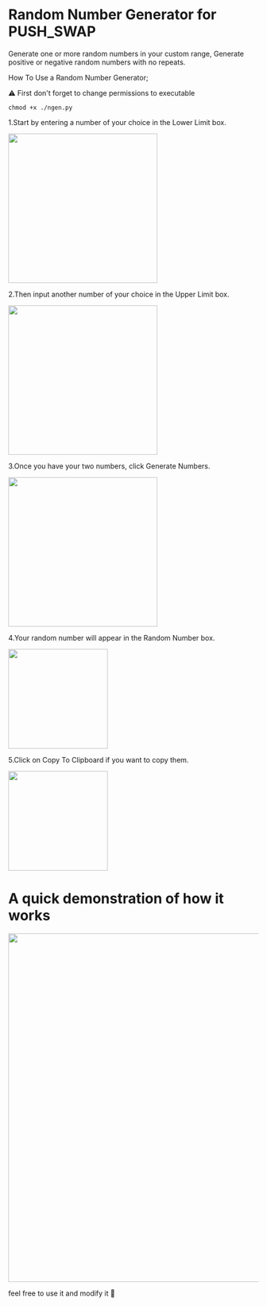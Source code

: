 # Random Number Generator for PUSH_SWAP

Generate one or more random numbers in your custom range, Generate positive or negative random numbers with no repeats.

How To Use a Random Number Generator;

:warning: First don't forget to change permissions to executable

	chmod +x ./ngen.py

1.Start by entering a number of your choice in the Lower Limit box.

<img src="https://i.ibb.co/B3NB2dY/Screen-Shot-2022-03-06-at-11-14-49-AM.png" width="300"/>

2.Then input another number of your choice in the Upper Limit box.

<img src="https://i.ibb.co/HH4Drx8/Screen-Shot-2022-03-06-at-11-15-01-AM.png" width="300"/>

3.Once you have your two numbers, click Generate Numbers.

<img src="https://i.ibb.co/m9vBt6N/Screen-Shot-2022-03-06-at-11-15-31-AM.png" width="300"/>

4.Your random number will appear in the Random Number box.

<img src="https://i.ibb.co/t80QghL/Screen-Shot-2022-03-06-at-11-19-23-AM.png" width="200"/>

5.Click on Copy To Clipboard if you want to copy them.

<img src="https://i.ibb.co/XV4drHL/Screen-Shot-2022-03-06-at-11-19-44-AM.png" width="200"/>

# A quick demonstration of how it works

<img src="https://media0.giphy.com/media/K4UAh8rgdwZ1x3W9jv/giphy.gif" width="600" height="700" />

feel free to use it and modify it 🤝
